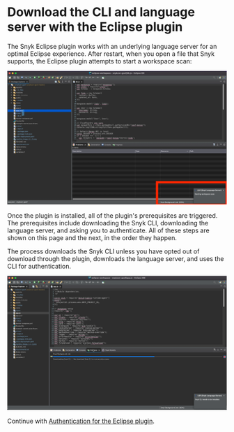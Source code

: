 # Download the CLI and language server with the Eclipse plugin

The Snyk Eclipse plugin works with an underlying language server for an optimal Eclipse experience. After restart, when you open a file that Snyk supports, the Eclipse plugin attempts to start a workspace scan:

![Eclipse plugin starting a scan](<../../.gitbook/assets/Screenshot 2022-05-13 at 09.28.30.png>)

Once the plugin is installed, all of the plugin's prerequisites are triggered. The prerequisites include downloading the Snyk CLI, downloading the language server, and asking you to authenticate. All of these steps are shown on this page and the next, in the order they happen.

The process downloads the Snyk CLI unless you have opted out of download through the plugin, downloads the language server, and uses the CLI for authentication.

![Download the Snyk CLI](<../../.gitbook/assets/Screenshot 2022-05-13 at 11.27.00.png>)

Continue with [Authentication for the Eclipse plugin](https://docs.snyk.io/ide-tools/eclipse-plugin/authentication-for-the-eclipse-plugin).
